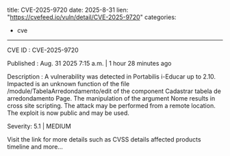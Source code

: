  
title: CVE-2025-9720
date: 2025-8-31
lien: "https://cvefeed.io/vuln/detail/CVE-2025-9720"
categories:
  - cve
---

CVE ID : CVE-2025-9720

Published :  Aug. 31
2025
7:15 a.m. | 1 hour
28 minutes ago

Description : A vulnerability was detected in Portabilis i-Educar up to 2.10. Impacted is an unknown function of the file /module/TabelaArredondamento/edit of the component Cadastrar tabela de arredondamento Page. The manipulation of the argument Nome results in cross site scripting. The attack may be performed from a remote location. The exploit is now public and may be used.

Severity: 5.1 | MEDIUM

Visit the link for more details
such as CVSS details
affected products
timeline
and more...
